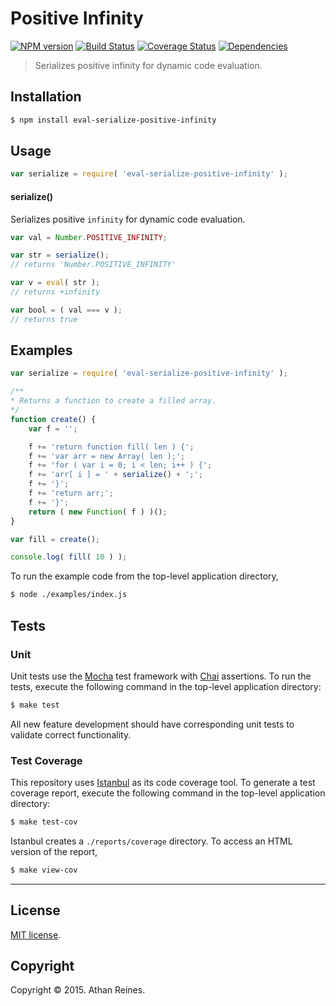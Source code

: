 Positive Infinity
===
[![NPM version][npm-image]][npm-url] [![Build Status][travis-image]][travis-url] [![Coverage Status][codecov-image]][codecov-url] [![Dependencies][dependencies-image]][dependencies-url]

> Serializes positive infinity for dynamic code evaluation.


## Installation

``` bash
$ npm install eval-serialize-positive-infinity
```


## Usage

``` javascript
var serialize = require( 'eval-serialize-positive-infinity' );
```

#### serialize()

Serializes positive `infinity` for dynamic code evaluation.

``` javascript
var val = Number.POSITIVE_INFINITY;

var str = serialize();
// returns 'Number.POSITIVE_INFINITY'

var v = eval( str );
// returns +infinity

var bool = ( val === v );
// returns true
```


## Examples

``` javascript
var serialize = require( 'eval-serialize-positive-infinity' );

/**
* Returns a function to create a filled array.
*/
function create() {
	var f = '';

	f += 'return function fill( len ) {';
	f += 'var arr = new Array( len );';
	f += 'for ( var i = 0; i < len; i++ ) {';
	f += 'arr[ i ] = ' + serialize() + ';';
	f += '}';
	f += 'return arr;';
	f += '}';
	return ( new Function( f ) )();
}

var fill = create();

console.log( fill( 10 ) );
```

To run the example code from the top-level application directory,

``` bash
$ node ./examples/index.js
```


## Tests

### Unit

Unit tests use the [Mocha](http://mochajs.org/) test framework with [Chai](http://chaijs.com) assertions. To run the tests, execute the following command in the top-level application directory:

``` bash
$ make test
```

All new feature development should have corresponding unit tests to validate correct functionality.


### Test Coverage

This repository uses [Istanbul](https://github.com/gotwarlost/istanbul) as its code coverage tool. To generate a test coverage report, execute the following command in the top-level application directory:

``` bash
$ make test-cov
```

Istanbul creates a `./reports/coverage` directory. To access an HTML version of the report,

``` bash
$ make view-cov
```


---
## License

[MIT license](http://opensource.org/licenses/MIT).


## Copyright

Copyright &copy; 2015. Athan Reines.


[npm-image]: http://img.shields.io/npm/v/eval-serialize-positive-infinity.svg
[npm-url]: https://npmjs.org/package/eval-serialize-positive-infinity

[travis-image]: http://img.shields.io/travis/kgryte/eval-serialize-positive-infinity/master.svg
[travis-url]: https://travis-ci.org/kgryte/eval-serialize-positive-infinity

[codecov-image]: https://img.shields.io/codecov/c/github/kgryte/eval-serialize-positive-infinity/master.svg
[codecov-url]: https://codecov.io/github/kgryte/eval-serialize-positive-infinity?branch=master

[dependencies-image]: http://img.shields.io/david/kgryte/eval-serialize-positive-infinity.svg
[dependencies-url]: https://david-dm.org/kgryte/eval-serialize-positive-infinity

[dev-dependencies-image]: http://img.shields.io/david/dev/kgryte/eval-serialize-positive-infinity.svg
[dev-dependencies-url]: https://david-dm.org/dev/kgryte/eval-serialize-positive-infinity

[github-issues-image]: http://img.shields.io/github/issues/kgryte/eval-serialize-positive-infinity.svg
[github-issues-url]: https://github.com/kgryte/eval-serialize-positive-infinity/issues
